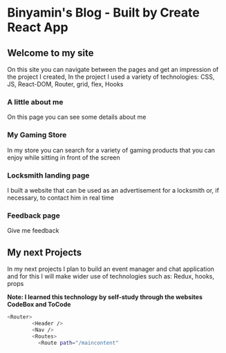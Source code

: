 # Binyamin's Blog - Built by Create React App


## Welcome to my site

On this site you can navigate between the pages and get an impression of the project I created,
In the project I used a variety of technologies:
CSS, JS, React-DOM, Router, grid, flex, Hooks


### A little about me

On this page you can see some details about me

### My Gaming Store

In my store you can search for a variety of gaming products that you can enjoy while sitting in front of the screen

### Locksmith landing page
I built a website that can be used as an advertisement for a locksmith or, if necessary, to contact him in real time

### Feedback page

Give me feedback

## My next Projects
In my next projects I plan to build an event manager and chat application and for this I will make wider use of technologies such as: Redux, hooks, props

**Note: I learned this technology by self-study through the websites CodeBox and ToCode**


```bash
<Router>
        <Header />
        <Nav />
        <Routes>
          <Route path="/maincontent"
```


